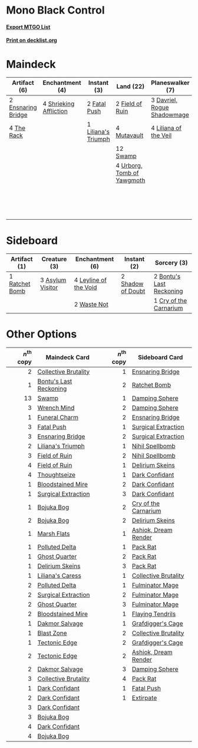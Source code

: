 # Mono Black Control

#### [Export MTGO List](../collection/Mono%20Black%20Control/Mono%20Black%20Control.txt)
#### [Print on decklist.org](http://decklist.org/?deckmain=1%09Collective%20Brutality%0A3%09Davriel,%20Rogue%20Shadowmage%0A2%09Ensnaring%20Bridge%0A2%09Fatal%20Push%0A2%09Field%20of%20Ruin%0A4%09Inquisition%20of%20Kozilek%0A4%09Liliana%20of%20the%20Veil%0A1%09Liliana's%20Triumph%0A4%09Mutavault%0A4%09Raven's%20Crime%0A4%09Shrieking%20Affliction%0A4%09Smallpox%0A12%09Swamp%0A4%09The%20Rack%0A3%09Thoughtseize%0A4%09Urborg,%20Tomb%20of%20Yawgmoth%0A2%09Wrench%20Mind&deckside=3%09Asylum%20Visitor%0A2%09Bontu's%20Last%20Reckoning%0A1%09Cry%20of%20the%20Carnarium%0A4%09Leyline%20of%20the%20Void%0A1%09Ratchet%20Bomb%0A2%09Shadow%20of%20Doubt%0A2%09Waste%20Not)
# Maindeck

|                                        Artifact (6)                                        |                                         Enchantment (4)                                         |                                         Instant (3)                                          |                                              Land (22)                                              |                                           Planeswalker (7)                                           |                                           Sorcery (18)                                            |
|--------------------------------------------------------------------------------------------|-------------------------------------------------------------------------------------------------|----------------------------------------------------------------------------------------------|-----------------------------------------------------------------------------------------------------|------------------------------------------------------------------------------------------------------|---------------------------------------------------------------------------------------------------|
|2 [Ensnaring Bridge](http://gatherer.wizards.com/Pages/Card/Details.aspx?multiverseid=15866)|4 [Shrieking Affliction](http://gatherer.wizards.com/Pages/Card/Details.aspx?multiverseid=265409)|2 [Fatal Push](http://gatherer.wizards.com/Pages/Card/Details.aspx?multiverseid=423724)       |2 [Field of Ruin](http://gatherer.wizards.com/Pages/Card/Details.aspx?multiverseid=435415)           |3 [Davriel, Rogue Shadowmage](http://gatherer.wizards.com/Pages/Card/Details.aspx?multiverseid=461010)|1 [Collective Brutality](http://gatherer.wizards.com/Pages/Card/Details.aspx?multiverseid=414380)  |
|4 [The Rack](http://gatherer.wizards.com/Pages/Card/Details.aspx?multiverseid=1139)         |                                                                                                 |1 [Liliana's Triumph](http://gatherer.wizards.com/Pages/Card/Details.aspx?multiverseid=461025)|4 [Mutavault](http://gatherer.wizards.com/Pages/Card/Details.aspx?multiverseid=370733)               |4 [Liliana of the Veil](http://gatherer.wizards.com/Pages/Card/Details.aspx?multiverseid=235597)      |4 [Inquisition of Kozilek](http://gatherer.wizards.com/Pages/Card/Details.aspx?multiverseid=416897)|
|                                                                                            |                                                                                                 |                                                                                              |12 [Swamp](http://gatherer.wizards.com/Pages/Card/Details.aspx?multiverseid=439858)                  |                                                                                                      |4 [Raven's Crime](http://gatherer.wizards.com/Pages/Card/Details.aspx?multiverseid=153487)         |
|                                                                                            |                                                                                                 |                                                                                              |4 [Urborg, Tomb of Yawgmoth](http://gatherer.wizards.com/Pages/Card/Details.aspx?multiverseid=383425)|                                                                                                      |4 [Smallpox](http://gatherer.wizards.com/Pages/Card/Details.aspx?multiverseid=382367)              |
|                                                                                            |                                                                                                 |                                                                                              |                                                                                                     |                                                                                                      |3 [Thoughtseize](http://gatherer.wizards.com/Pages/Card/Details.aspx?multiverseid=438676)          |
|                                                                                            |                                                                                                 |                                                                                              |                                                                                                     |                                                                                                      |2 [Wrench Mind](http://gatherer.wizards.com/Pages/Card/Details.aspx?multiverseid=438681)           |


# Sideboard

|                                      Artifact (1)                                       |                                       Creature (3)                                        |                                        Enchantment (6)                                         |                                        Instant (2)                                        |                                            Sorcery (3)                                            |
|-----------------------------------------------------------------------------------------|-------------------------------------------------------------------------------------------|------------------------------------------------------------------------------------------------|-------------------------------------------------------------------------------------------|---------------------------------------------------------------------------------------------------|
|1 [Ratchet Bomb](http://gatherer.wizards.com/Pages/Card/Details.aspx?multiverseid=370623)|3 [Asylum Visitor](http://gatherer.wizards.com/Pages/Card/Details.aspx?multiverseid=409846)|4 [Leyline of the Void](http://gatherer.wizards.com/Pages/Card/Details.aspx?multiverseid=107682)|2 [Shadow of Doubt](http://gatherer.wizards.com/Pages/Card/Details.aspx?multiverseid=83827)|2 [Bontu's Last Reckoning](http://gatherer.wizards.com/Pages/Card/Details.aspx?multiverseid=430749)|
|                                                                                         |                                                                                           |2 [Waste Not](http://gatherer.wizards.com/Pages/Card/Details.aspx?multiverseid=420734)          |                                                                                           |1 [Cry of the Carnarium](http://gatherer.wizards.com/Pages/Card/Details.aspx?multiverseid=457214)  |


# Other Options

|*n*<sup>th</sup> copy|                                          Maindeck Card                                          |*n*<sup>th</sup> copy|                                        Sideboard Card                                         |
|--------------------:|-------------------------------------------------------------------------------------------------|--------------------:|-----------------------------------------------------------------------------------------------|
|                    2|[Collective Brutality](http://gatherer.wizards.com/Pages/Card/Details.aspx?multiverseid=414380)  |                    1|[Ensnaring Bridge](http://gatherer.wizards.com/Pages/Card/Details.aspx?multiverseid=15866)     |
|                    1|[Bontu's Last Reckoning](http://gatherer.wizards.com/Pages/Card/Details.aspx?multiverseid=430749)|                    2|[Ratchet Bomb](http://gatherer.wizards.com/Pages/Card/Details.aspx?multiverseid=370623)        |
|                   13|[Swamp](http://gatherer.wizards.com/Pages/Card/Details.aspx?multiverseid=439858)                 |                    1|[Damping Sphere](http://gatherer.wizards.com/Pages/Card/Details.aspx?multiverseid=443101)      |
|                    3|[Wrench Mind](http://gatherer.wizards.com/Pages/Card/Details.aspx?multiverseid=438681)           |                    2|[Damping Sphere](http://gatherer.wizards.com/Pages/Card/Details.aspx?multiverseid=443101)      |
|                    1|[Funeral Charm](http://gatherer.wizards.com/Pages/Card/Details.aspx?multiverseid=108895)         |                    2|[Ensnaring Bridge](http://gatherer.wizards.com/Pages/Card/Details.aspx?multiverseid=15866)     |
|                    3|[Fatal Push](http://gatherer.wizards.com/Pages/Card/Details.aspx?multiverseid=423724)            |                    1|[Surgical Extraction](http://gatherer.wizards.com/Pages/Card/Details.aspx?multiverseid=397706) |
|                    3|[Ensnaring Bridge](http://gatherer.wizards.com/Pages/Card/Details.aspx?multiverseid=15866)       |                    2|[Surgical Extraction](http://gatherer.wizards.com/Pages/Card/Details.aspx?multiverseid=397706) |
|                    2|[Liliana's Triumph](http://gatherer.wizards.com/Pages/Card/Details.aspx?multiverseid=461025)     |                    1|[Nihil Spellbomb](http://gatherer.wizards.com/Pages/Card/Details.aspx?multiverseid=442215)     |
|                    3|[Field of Ruin](http://gatherer.wizards.com/Pages/Card/Details.aspx?multiverseid=435415)         |                    2|[Nihil Spellbomb](http://gatherer.wizards.com/Pages/Card/Details.aspx?multiverseid=442215)     |
|                    4|[Field of Ruin](http://gatherer.wizards.com/Pages/Card/Details.aspx?multiverseid=435415)         |                    1|[Delirium Skeins](http://gatherer.wizards.com/Pages/Card/Details.aspx?multiverseid=107435)     |
|                    4|[Thoughtseize](http://gatherer.wizards.com/Pages/Card/Details.aspx?multiverseid=438676)          |                    1|[Dark Confidant](http://gatherer.wizards.com/Pages/Card/Details.aspx?multiverseid=397731)      |
|                    1|[Bloodstained Mire](http://gatherer.wizards.com/Pages/Card/Details.aspx?multiverseid=405094)     |                    2|[Dark Confidant](http://gatherer.wizards.com/Pages/Card/Details.aspx?multiverseid=397731)      |
|                    1|[Surgical Extraction](http://gatherer.wizards.com/Pages/Card/Details.aspx?multiverseid=397706)   |                    3|[Dark Confidant](http://gatherer.wizards.com/Pages/Card/Details.aspx?multiverseid=397731)      |
|                    1|[Bojuka Bog](http://gatherer.wizards.com/Pages/Card/Details.aspx?multiverseid=376269)            |                    2|[Cry of the Carnarium](http://gatherer.wizards.com/Pages/Card/Details.aspx?multiverseid=457214)|
|                    2|[Bojuka Bog](http://gatherer.wizards.com/Pages/Card/Details.aspx?multiverseid=376269)            |                    2|[Delirium Skeins](http://gatherer.wizards.com/Pages/Card/Details.aspx?multiverseid=107435)     |
|                    1|[Marsh Flats](http://gatherer.wizards.com/Pages/Card/Details.aspx?multiverseid=405101)           |                    1|[Ashiok, Dream Render](http://gatherer.wizards.com/Pages/Card/Details.aspx?multiverseid=461155)|
|                    1|[Polluted Delta](http://gatherer.wizards.com/Pages/Card/Details.aspx?multiverseid=405104)        |                    1|[Pack Rat](http://gatherer.wizards.com/Pages/Card/Details.aspx?multiverseid=253624)            |
|                    1|[Ghost Quarter](http://gatherer.wizards.com/Pages/Card/Details.aspx?multiverseid=389534)         |                    2|[Pack Rat](http://gatherer.wizards.com/Pages/Card/Details.aspx?multiverseid=253624)            |
|                    1|[Delirium Skeins](http://gatherer.wizards.com/Pages/Card/Details.aspx?multiverseid=107435)       |                    3|[Pack Rat](http://gatherer.wizards.com/Pages/Card/Details.aspx?multiverseid=253624)            |
|                    1|[Liliana's Caress](http://gatherer.wizards.com/Pages/Card/Details.aspx?multiverseid=205035)      |                    1|[Collective Brutality](http://gatherer.wizards.com/Pages/Card/Details.aspx?multiverseid=414380)|
|                    2|[Polluted Delta](http://gatherer.wizards.com/Pages/Card/Details.aspx?multiverseid=405104)        |                    1|[Fulminator Mage](http://gatherer.wizards.com/Pages/Card/Details.aspx?multiverseid=397686)     |
|                    2|[Surgical Extraction](http://gatherer.wizards.com/Pages/Card/Details.aspx?multiverseid=397706)   |                    2|[Fulminator Mage](http://gatherer.wizards.com/Pages/Card/Details.aspx?multiverseid=397686)     |
|                    2|[Ghost Quarter](http://gatherer.wizards.com/Pages/Card/Details.aspx?multiverseid=389534)         |                    3|[Fulminator Mage](http://gatherer.wizards.com/Pages/Card/Details.aspx?multiverseid=397686)     |
|                    2|[Bloodstained Mire](http://gatherer.wizards.com/Pages/Card/Details.aspx?multiverseid=405094)     |                    1|[Flaying Tendrils](http://gatherer.wizards.com/Pages/Card/Details.aspx?multiverseid=407580)    |
|                    1|[Dakmor Salvage](http://gatherer.wizards.com/Pages/Card/Details.aspx?multiverseid=292984)        |                    1|[Grafdigger's Cage](http://gatherer.wizards.com/Pages/Card/Details.aspx?multiverseid=278452)   |
|                    1|[Blast Zone](http://gatherer.wizards.com/Pages/Card/Details.aspx?multiverseid=461171)            |                    2|[Collective Brutality](http://gatherer.wizards.com/Pages/Card/Details.aspx?multiverseid=414380)|
|                    1|[Tectonic Edge](http://gatherer.wizards.com/Pages/Card/Details.aspx?multiverseid=389711)         |                    2|[Grafdigger's Cage](http://gatherer.wizards.com/Pages/Card/Details.aspx?multiverseid=278452)   |
|                    2|[Tectonic Edge](http://gatherer.wizards.com/Pages/Card/Details.aspx?multiverseid=389711)         |                    2|[Ashiok, Dream Render](http://gatherer.wizards.com/Pages/Card/Details.aspx?multiverseid=461155)|
|                    2|[Dakmor Salvage](http://gatherer.wizards.com/Pages/Card/Details.aspx?multiverseid=292984)        |                    3|[Damping Sphere](http://gatherer.wizards.com/Pages/Card/Details.aspx?multiverseid=443101)      |
|                    3|[Collective Brutality](http://gatherer.wizards.com/Pages/Card/Details.aspx?multiverseid=414380)  |                    4|[Pack Rat](http://gatherer.wizards.com/Pages/Card/Details.aspx?multiverseid=253624)            |
|                    1|[Dark Confidant](http://gatherer.wizards.com/Pages/Card/Details.aspx?multiverseid=397731)        |                    1|[Fatal Push](http://gatherer.wizards.com/Pages/Card/Details.aspx?multiverseid=423724)          |
|                    2|[Dark Confidant](http://gatherer.wizards.com/Pages/Card/Details.aspx?multiverseid=397731)        |                    1|[Extirpate](http://gatherer.wizards.com/Pages/Card/Details.aspx?multiverseid=370384)           |
|                    3|[Dark Confidant](http://gatherer.wizards.com/Pages/Card/Details.aspx?multiverseid=397731)        |                     |                                                                                               |
|                    3|[Bojuka Bog](http://gatherer.wizards.com/Pages/Card/Details.aspx?multiverseid=376269)            |                     |                                                                                               |
|                    4|[Dark Confidant](http://gatherer.wizards.com/Pages/Card/Details.aspx?multiverseid=397731)        |                     |                                                                                               |
|                    4|[Bojuka Bog](http://gatherer.wizards.com/Pages/Card/Details.aspx?multiverseid=376269)            |                     |                                                                                               |

